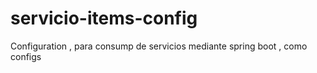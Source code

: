 # servicio-items-config

Configuration , para consump de servicios mediante spring boot , como configs
